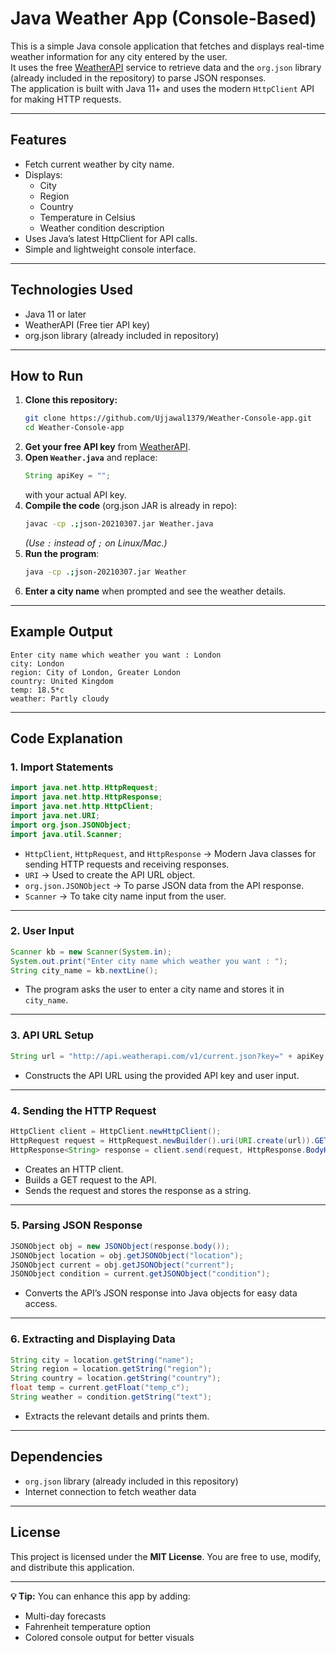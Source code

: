 # Java Weather App (Console-Based)

This is a simple Java console application that fetches and displays real-time weather information for any city entered by the user.  
It uses the free [WeatherAPI](https://www.weatherapi.com/) service to retrieve data and the `org.json` library (already included in the repository) to parse JSON responses.  
The application is built with Java 11+ and uses the modern `HttpClient` API for making HTTP requests.

---

## Features
- Fetch current weather by city name.
- Displays:
  - City
  - Region
  - Country
  - Temperature in Celsius
  - Weather condition description
- Uses Java’s latest HttpClient for API calls.
- Simple and lightweight console interface.

---

## Technologies Used
- Java 11 or later
- WeatherAPI (Free tier API key)
- org.json library (already included in repository)

---

## How to Run
1. **Clone this repository:**
   ```bash
   git clone https://github.com/Ujjawal1379/Weather-Console-app.git
   cd Weather-Console-app
   ```
2. **Get your free API key** from [WeatherAPI](https://www.weatherapi.com/).
3. **Open `Weather.java`** and replace:
   ```java
   String apiKey = "";
   ```
   with your actual API key.
4. **Compile the code** (org.json JAR is already in repo):
   ```bash
   javac -cp .;json-20210307.jar Weather.java
   ```
   *(Use `:` instead of `;` on Linux/Mac.)*
5. **Run the program**:
   ```bash
   java -cp .;json-20210307.jar Weather
   ```
6. **Enter a city name** when prompted and see the weather details.

---

## Example Output
```
Enter city name which weather you want : London
city: London
region: City of London, Greater London
country: United Kingdom
temp: 18.5*c
weather: Partly cloudy
```

---

## Code Explanation

### 1. **Import Statements**
```java
import java.net.http.HttpRequest;
import java.net.http.HttpResponse;
import java.net.http.HttpClient;
import java.net.URI;
import org.json.JSONObject;
import java.util.Scanner;
```
- `HttpClient`, `HttpRequest`, and `HttpResponse` → Modern Java classes for sending HTTP requests and receiving responses.
- `URI` → Used to create the API URL object.
- `org.json.JSONObject` → To parse JSON data from the API response.
- `Scanner` → To take city name input from the user.

---

### 2. **User Input**
```java
Scanner kb = new Scanner(System.in);
System.out.print("Enter city name which weather you want : ");
String city_name = kb.nextLine();
```
- The program asks the user to enter a city name and stores it in `city_name`.

---

### 3. **API URL Setup**
```java
String url = "http://api.weatherapi.com/v1/current.json?key=" + apiKey + "&q=" + city_name;
```
- Constructs the API URL using the provided API key and user input.

---

### 4. **Sending the HTTP Request**
```java
HttpClient client = HttpClient.newHttpClient();
HttpRequest request = HttpRequest.newBuilder().uri(URI.create(url)).GET().build();
HttpResponse<String> response = client.send(request, HttpResponse.BodyHandlers.ofString());
```
- Creates an HTTP client.
- Builds a GET request to the API.
- Sends the request and stores the response as a string.

---

### 5. **Parsing JSON Response**
```java
JSONObject obj = new JSONObject(response.body());
JSONObject location = obj.getJSONObject("location");
JSONObject current = obj.getJSONObject("current");
JSONObject condition = current.getJSONObject("condition");
```
- Converts the API’s JSON response into Java objects for easy data access.

---

### 6. **Extracting and Displaying Data**
```java
String city = location.getString("name");
String region = location.getString("region");
String country = location.getString("country");
float temp = current.getFloat("temp_c");
String weather = condition.getString("text");
```
- Extracts the relevant details and prints them.

---

## Dependencies
- `org.json` library (already included in this repository)
- Internet connection to fetch weather data

---

## License
This project is licensed under the **MIT License**. You are free to use, modify, and distribute this application.

---

**💡 Tip:** You can enhance this app by adding:
- Multi-day forecasts
- Fahrenheit temperature option
- Colored console output for better visuals
